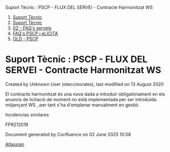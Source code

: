 Suport Tècnic : PSCP - FLUX DEL SERVEI - Contracte Harmonitzat WS  

1.  [Suport Tècnic](index.md)
2.  [Suport Tècnic](13893782.md)
3.  [02 - FAQ's serveis](26313393.md)
4.  [FAQ's PSCP i eLICITA](28705587.md)
5.  [OLD - PSCP](OLD---PSCP_93356826.md)

Suport Tècnic : PSCP - FLUX DEL SERVEI - Contracte Harmonitzat WS
=================================================================

Created by Unknown User (oteccmorales), last modified on 13 August 2020

  

El contracte harmonitzat és una nova dada a introduir obligatòriament en els anuncis de licitació de moment no està implementada per ser introduïda mitjançant WS , per tant s'ha d'emplenar manualment en gestió.

Incidencias similares

FP#212019 

  

Document generated by Confluence on 02 June 2025 10:58

[Atlassian](http://www.atlassian.com/)